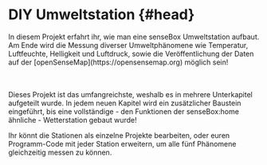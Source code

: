 # DIY Umweltstation {#head}

<div class="description">In diesem Projekt erfahrt ihr, wie man eine senseBox Umweltstation aufbaut.
Am Ende wird die Messung diverser Umweltphänomene wie Temperatur, Luftfeuchte, Helligkeit und Luftdruck, sowie die Veröffentlichung der Daten auf der [openSenseMap](https://opensensemap.org) möglich sein!</div>
<div class="line">
    <br>
    <br>
</div>

Dieses Projekt ist das umfangreichste, weshalb es in mehrere Unterkapitel aufgeteilt wurde.
In jedem neuen Kapitel wird ein zusätzlicher Baustein eingeführt, bis eine vollständige - den Funktionen der senseBox:home ähnliche - Wetterstation gebaut wurde!

Ihr könnt die Stationen als einzelne Projekte bearbeiten, oder euren Programm-Code mit jeder Station erweitern, um alle fünf Phänomene gleichzeitig messen zu können.
